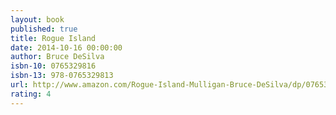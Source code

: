 ```yaml
---
layout: book
published: true
title: Rogue Island
date: 2014-10-16 00:00:00
author: Bruce DeSilva 
isbn-10: 0765329816
isbn-13: 978-0765329813
url: http://www.amazon.com/Rogue-Island-Mulligan-Bruce-DeSilva/dp/0765329816/ref=sr_1_1?s=books&ie=UTF8&qid=1434744571&sr=1-1&keywords=rogue+island
rating: 4
---
```


